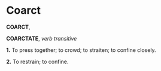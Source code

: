 # Coarct

**COARCT**,

**COARCTATE**, _verb transitive_

**1.** To press together; to crowd; to straiten; to confine closely.

**2.** To restrain; to confine.